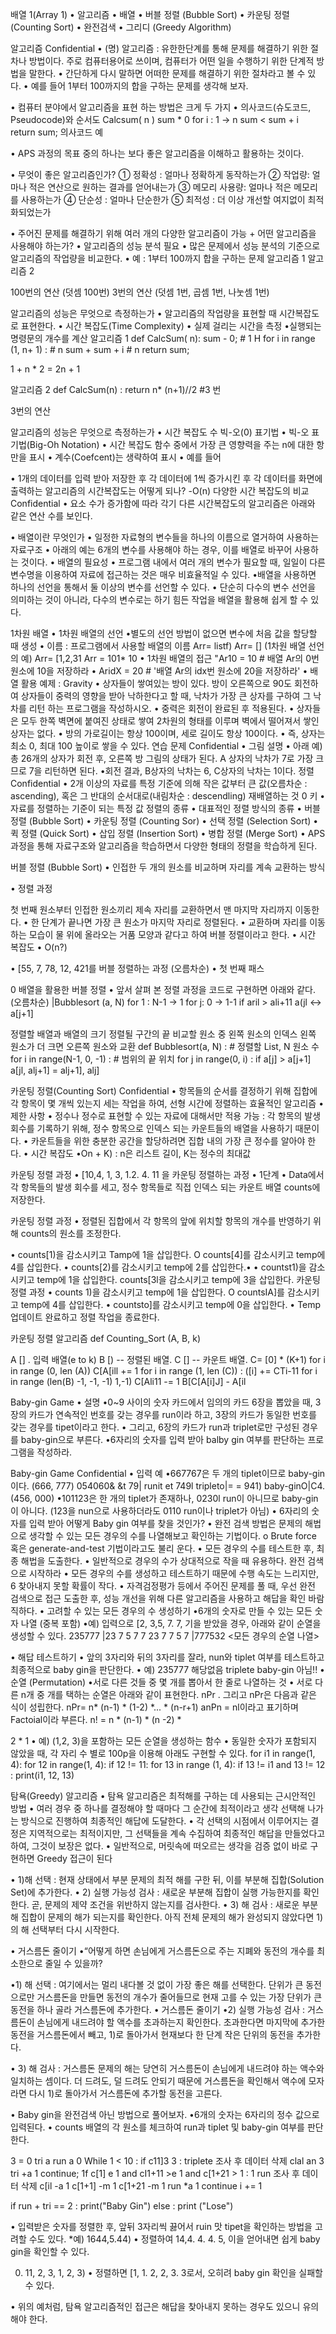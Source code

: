 배열 1(Array 1)
• 알고리즘
• 배열
• 버블 정렬 (Bubble Sort)
• 카운팅 정렬 (Counting Sort)
• 완전검색
• 그리디 (Greedy Algorithm)

알고리즘
Confidential
• (명) 알고리즘 : 유한한단계를 통해 문제를 해결하기 위한 절차나 방법이다. 주로 컴퓨터용어로 쓰이며, 컴퓨터가 어떤 일을 수행하기 위한 단계적 방법을 말한다.
• 간단하게 다시 말하면 어떠한 문제를 해결하기 위한 절차라고 볼 수 있다.
• 예를 들어 1부터 100까지의 합을 구하는 문제를 생각해 보자.

• 컴퓨터 분야에서 알고리즘을 표현 하는 방법은 크게 두 가지
• 의사코드(슈도코드, Pseudocode)와 순서도
Calcsum( n )
sum * 0
for i : 1 -> n sum < sum + i return sum;
의사코드 예

• APS 과정의 목표 중의 하나는 보다 좋은 알고리즘을 이해하고 활용하는 것이다. 

• 무엇이 좋은 알고리즘인가?
① 정확성 : 얼마나 정확하게 동작하는가
② 작업량: 얼마나 적은 연산으로 원하는 결과를 얻어내는가
③ 메모리 사용량: 얼마나 적은 메모리를 사용하는가
④ 단순성 : 얼마나 단순한가
⑤ 최적성 : 더 이상 개선할 여지없이 최적화되었는가

• 주어진 문제를 해결하기 위해 여러 개의 다양한 알고리즘이 가능 + 어떤 알고리즘을 사용해야 하는가?
• 알고리즘의 성능 분석 필요
• 많은 문제에서 성능 분석의 기준으로 알고리즘의 작업량을 비교한다.
• 예 : 1부터 100까지 합을 구하는 문제
알고리즘 1
알고리즘 2

100번의 연산
(덧셈 100번)
3번의 연산
(덧셈 1번, 곱셈 1번, 나눗셈 1번)

알고리즘의 성능은 무엇으로 측정하는가
• 알고리즘의 작업량을 표현할 때 시간복잡도로 표현한다.
• 시간 복잡도(Time Complexity)
• 실제 걸리는 시간을 측정
•실행되는 명령문의 개수를 계산
알고리즘 1
def CalcSum( n):
sum - 0; # 1 H
for i in range (1, n+ 1) : # n sum + sum + i # n return sum;

1 + n * 2 = 2n + 1

알고리즘 2
def CalcSum(n) :
return n* (n+1)//2 #3 번

3번의 연산

알고리즘의 성능은 무엇으로 측정하는가
• 시간 복잡도 수 빅-오(0) 표기법
• 빅-오 표기법(Big-Oh Notation)
• 시간 복잡도 함수 중에서 가장 큰 영향력을 주는 n에 대한 항만을 표시
• 계수(Coefcent)는 생략하여 표시
• 예를 들어

• 1개의 데이터를 입력 받아 저장한 후 각 데이터에 1씩 증가시킨 후 각 데이터를 화면에 출력하는 알고리즘의 시간복잡도는 어떻게 되나?
-O(n)
다양한 시간 복잡도의 비교
Confidential
• 요소 수가 증가함에 따라 각기 다른 시간복잡도의 알고리즘은 아래와 같은 연산 수를 보인다.

• 배열이란 무엇인가
• 일정한 자료형의 변수들을 하나의 이름으로 열거하여 사용하는 자료구조
• 아래의 예는 6개의 변수를 사용해야 하는 경우, 이를 배열로 바꾸어 사용하는 것이다.
• 배열의 필요성
• 프로그램 내에서 여러 개의 변수가 필요할 때, 일일이 다른 변수명을 이용하여 자료에 접근하는 것은 매우 비효율적일 수 있다.
•배열을 사용하면 하나의 선언을 통해서 둘 이상의 변수를 선언할 수 있다.
• 단순히 다수의 변수 선언을 의미하는 것이 아니라, 다수의 변수로는 하기 힘든 작업을 배열을 활용해 쉽게 할 수 있다.

1차원 배열
• 1차원 배열의 선언
•별도의 선언 방법이 없으면 변수에 처음 값을 할당할 때 생성
• 이름 : 프로그램에서 사용할 배열의 이름
Arr= listf) Arr= []
(1차원 배열 선언의 예)
Arr= [1,2,31 Arr = 101* 10
• 1차원 배열의 접근
"Ar10 = 10 # 배열 Ar의 0번 원소에 10을 저장하라
• AridX = 20 # '배열 Ar의 idx번 원소에 20을 저장하라'
• 배열 활용 예제 : Gravity
• 상자들이 쌓여있는 방이 있다. 방이 오른쪽으로 90도 회전하여 상자들이 중력의 영향을 받아 낙하한다고 할 때, 낙차가 가장 큰 상자를 구하여 그 낙차를 리턴 하는 프로그램을 작성하시오.
• 중력은 회전이 완료된 후 적용된다.
• 상자들은 모두 한쪽 벽면에 붙여진 상태로 쌓여 2차원의 형태를 이루며
벽에서 떨어져서 쌓인 상자는 없다.
• 방의 가로길이는 항상 100이며, 세로 길이도 항상 100이다.
• 즉, 상자는 최소 0, 최대 100 높이로 쌓을 수 있다.
연습 문제
Confidential
• 그림 설명
• 아래 예) 총 26개의 상자가 회전 후, 오른쪽 방 그림의 상태가 된다. A 상자의 낙차가
7로 가장 크므로 7을 리턴하면 된다.
•회전 결과, B상자의 낙차는 6, C상자의 낙차는 1이다.
정렬
Confidential
• 2개 이상의 자료를 특정 기준에 의해 작은 값부터 큰 값(오름차순 : ascending), 혹은 그 반대의 순서대로(내림차순 : descendling) 재배열하는 것
0 키
• 자료를 정렬하는 기준이 되는 특정 값
정렬의 종류
• 대표적인 정렬 방식의 종류
• 버블 정렬 (Bubble Sort)
• 카운팅 정렬 (Counting Sor)
• 선택 정렬 (Selection Sort)
• 퀵 정렬 (Quick Sort)
• 삽입 정렬 (Insertion Sort)
• 병합 정렬 (Merge Sort)
• APS 과정을 통해 자료구조와 알고리즘을 학습하면서 다양한 형태의 정렬을 학습하게 된다.

버블 정렬 (Bubble Sort)
• 인접한 두 개의 원소를 비교하며 자리를 계속 교환하는 방식

• 정렬 과정

첫 번째 원소부터 인접한 원소끼리 제속 자리를 교환하면서 맨 마지막
자리까지 이동한다.
• 한 단계가 끝나면 가장 큰 원소가 마지막 자리로 정렬된다.
• 교환하며 자리를 이동하는 모습이 물 위에 올라오는 거품 모양과 같다고 하여 버블 정렬이라고 한다.
• 시간 복잡도
• O(n?)

• [55, 7, 78, 12, 421를 버블 정렬하는 과정 (오름차순)
• 첫 번째 패스

0 배열을 활용한 버블 정렬
• 앞서 살펴 본 정렬 과정을 코드로 구현하면 아래와 같다. (오름차순)
|Bubblesort (a, N)
for 1 : N-1 -> 1
for j: 0 -> 1-1
if aril > ali+11
a(jl <-> a[j+1]

정렬할 배열과 배열의 크기
정렬될 구간의 끝
비교할 원소 중 왼쪽 원소의 인덱스
왼쪽 원소가 더 크면
오른쪽 원소와 교환
def Bubblesort(a, N) : # 정렬할 List, N 원소 수 for i in range(N-1, 0, -1) : # 범위의 끝 위치
for j in range(0, i) :
if a[j] > a[j+1]
a[jl, alj+1] = alj+1], alj]

카운팅 정렬(Counting Sort)
Confidential
• 항목들의 순서를 결정하기 위해 집합에 각 항목이 몇 개씩 있는지 세는 작업을 하여, 선형 시간에 정렬하는 효율적인 알고리즘
• 제한 사항
• 정수나 정수로 표현할 수 있는 자료에 대해서만 적용 가능 : 각 항목의 발생 회수를 기록하기 위해, 정수 항목으로 인덱스 되는 카운트들의 배열을 사용하기 때문이다.
• 카운트들을 위한 충분한 공간을 할당하려면 집합 내의 가장 큰 정수를 알아야 한다.
• 시간 복잡도
•On + K) : n은 리스트 길이, K는 정수의 최대값

카운팅 정렬 과정
• [10,4, 1, 3, 1.2. 4. 11 을 카운팅 정렬하는 과정
• 1단계
• Data에서 각 항목들의 발생 회수를 세고, 정수 항목들로 직접 인덱스 되는 카운트 배열 counts에 저장한다.

카운팅 정렬 과정
• 정렬된 집합에서 각 항목의 앞에 위치할 항목의 개수를 반영하기 위해 counts의 원소를 조정한다.

• counts[1)을 감소시키고 Tamp에 1을 삽입한다.
O counts[4]를 감소시키고 temp에 4를 삽입한다.
• counts[2)를 감소시키고 temp에 2를 삽입한다.• 
• countst1)을 감소시키고 temp에 1을 삽입한다.
counts[3l을 감소시키고 temp에 3을 삽입한다.
카운팅 정렬 과정
• counts 1)을 감소시키고 temp에 1을 삽입한다.
O countsIA]를 감소시키고 temp에 4를 삽입한다.
• countsto]를 감소시키고 temp에 0을 삽입한다.
• Temp 업데이트 완료하고 정렬 작업을 종료한다.

카운팅 정렬 알고리즘
def Counting_Sort (A, B, k)

A [] . 입력 배열(e to k)
B [) -- 정렬된 배열.
C [] -- 카운트 배열.
C= [0] * (K+1)
for i in range (0, len (A))
C[A[ill += 1
for i in range (1, len (C)) :
([i] += CTi-11
for i in range (len(B) -1, -1, -1)
1,-1)
C[Ali11 -= 1
B[C[A[i]J] - A[il

Baby-gin Game
• 설명
•0~9 사이의 숫자 카드에서 임의의 카드 6장을 뽑았을 때, 3장의 카드가 연속적인 번호를 갖는 경우를 run이라 하고, 3장의 카드가 동일한 번호를 갖는 경우를 tipet이라고 한다.
• 그리고, 6장의 카드가 run과 triplet로만 구성된 경우를 baby-gin으로 부른다.
•6자리의 숫자를 입력 받아 balby gin 여부를 판단하는 프로그램을 작성하라.

Baby-gin Game
Confidential
• 입력 예
•667767은 두 개의 tiplet이므로 baby-gin이다. (666, 777)
054060& &t 79| runit et 749l tripleto|= = 941) baby-ginO|C4. (456, 000)
•101123은 한 개의 tiplet가 존재하나, 0230l run이 아니므로 baby-gin 이 아니다.
(123을 nun으로 사용하더라도 0110 run이나 triplet가 아님)
• 6자리의 숫자를 입력 받아 어떻게 Baby gin 여부를 찾을 것인가?
• 완전 검색 방법은 문제의 해법으로 생각할 수 있는 모든 경우의 수를 나열해보고
확인하는 기법이다.
o Brute force 혹은 generate-and-test 기법이라고도 불리 운다.
• 모든 경우의 수를 테스트한 후, 최종 해법을 도출한다.
• 일반적으로 경우의 수가 상대적으로 작을 때 유용하다.
완전 검색으로 시작하라
• 모든 경우의 수를 생성하고 테스트하기 때문에 수행 속도는 느리지만, 6 찾아내지 못할 확률이 작다.
• 자격검정평가 등에서 주어진 문제를 풀 때, 우선 완전 검색으로 접근 도출한 후, 성능 개선을 위해 다른 알고리즘을 사용하고 해답을 확인 바람직하다.
• 고려할 수 있는 모든 경우의 수 생성하기
•6개의 숫자로 만들 수 있는 모든 숫자 나열 (중복 포함)
•예) 입력으로 [2, 3,5, 7. 7, 기을 받았을 경우, 아래와 같이 순열을 생성할 수 있다.
235777
|23 7 5 7 7
23 7 7 5 7
|777532 <모든 경우의 순열 나열>

• 해답 테스트하기
• 앞의 3자리와 뒤의 3자리를 잘라, nun와 tiplet 여부를 테스트하고 최종적으로 baby gin을 판단한다.
• 예)
235777
해당없음 triplete
baby-gin 아님!!
• 순열 (Permutation)
•서로 다른 것들 중 몇 개를 뽑아서 한 줄로 나열하는 것
• 서로 다른 n개 중 개를 택하는 순열은 아래와 같이 표현한다.
nPr
. 그리고 nPr은 다음과 같은 식이 성립한다.
nPr= n* (n-1) * (1-2) *... * (n-r+1)
anPn = nl이라고 표기하며 Factoial이라 부른다.
n! = n * (n-1) * (n -2) *

2 * 1
• 예) (1,2, 3)을 포함하는 모든 순열을 생성하는 함수
• 동일한 숫자가 포함되지 않았을 때, 각 자리 수 별로 100p을 이용해 아래도 구현할 수 있다.
for i1 in range(1, 4):
for 12 in range(1, 4):
if 12 != 11:
for 13 in range (1, 4):
if 13 != i1 and 13 != 12 :
print(i1, 12, 13)

탐욕(Greedy) 알고리즘
• 탐욕 알고리즘은 최적해를 구하는 데 사용되는 근시안적인 방법
• 여러 경우 중 하나를 결정해야 할 때마다 그 순간에 최적이라고 생각
선택해 나가는 방식으로 진행하여 최종적인 해답에 도달한다.
• 각 선택의 시점에서 이루어지는 결정은 지역적으로는 최적이지만, 그 선택들을 계속 수집하여 최종적인 해답을 만들었다고 하여, 그것이 보장은 없다.
• 일반적으로, 머릿속에 떠오르는 생각을 검증 없이 바로 구현하면 Greedy 접근이 된다

• 1)해 선택 : 현재 상태에서 부분 문제의 최적 해를 구한 뒤, 이를 부분해 집합(Solution Set)에 추가한다.
• 2) 실행 가능성 검사 : 새로운 부분해 집합이 실행 가능한지를 확인한다.
곧, 문제의 제약 조건을 위반하지 않는지를 검사한다.
• 3) 해 검사 : 새로운 부분해 집합이 문제의 해가 되는지를 확인한다.
아직 전체 문제의 해가 완성되지 않았다면 1)의 해 선택부터 다시 시작한다.

• 거스름돈 줄이기
•“어떻게 하면 손님에게 거스름돈으로 주는 지폐와 동전의 개수를 최소한으로 줄일 수 있을까?

•1) 해 선택 : 여기에서는 멀리 내다볼 것 없이 가장 좋은 해를 선택한다. 단위가 큰 동전으로만 거스름돈을 만들면 동전의 개수가 줄어들므로 현재 고를 수 있는 가장 단위가 큰 동전을 하나 골라 거스름돈에 추가한다.
• 거스름돈 줄이기
•2) 실행 가능성 검사 : 거스름돈이 손님에게 내드려야 할 액수를 초과하는지 확인한다. 초과한다면 마지막에 추가한 동전을 거스름돈에서 빼고, 1)로 돌아가서 현재보다 한 단계 작은 단위의 동전을 추가한다.

• 3) 해 검사 : 거스름돈 문제의 해는 당연히 거스름돈이 손님에게 내드려야 하는 액수와 일치하는 셈이다. 더 드려도, 덜 드려도 안되기 때문에 거스름돈을 확인해서 액수에 모자라면 다시 1)로 돌아가서 거스름돈에 추가할 동전을 고른다.

• Baby gin을 완전검색 아닌 방법으로 풀어보자.
•6개의 숫자는 6자리의 정수 값으로 입력된다.
• counts 배열의 각 원소를 체크하여 run과 tiplet 및 baby-gin 여부를 판단한다.

3 = 0
tri a run a 0
While 1 < 10 :
if c11]3 3 : triplete 조사 후 데이터 삭제
clal an 3
tri +a 1 continue;
1f c[1] e 1 and cI1+11 >e 1 and c[1+21 > 1 : 1 run 조사 후 데이터 삭제
c[il -a 1
c[1+1] -m 1
c[1+21 -m 1
run *a 1 continue
i += 1

if run + tri == 2 : print("Baby Gin")
else : print ("Lose")

• 입력받은 숫자를 정렬한 후, 앞뒤 3자리씩 끓어서 ruin 맛 tipet을 확인하는 방법을 고려할 수도 있다.
*예) 1644,5.44)
• 정렬하여 14,4. 4. 4. 5, 이을 얻어내면 쉽게 baby gin을 확인할 수 있다.

0) 11, 2, 3, 1, 2, 3)
• 정렬하면 [1, 1. 2, 2, 3. 3로서, 오히려 baby gin 확인을 실패할 수 있다.

• 위의 예처럼, 탐욕 알고리즘적인 접근은 해답을 찾아내지 못하는 경우도 있으니 유의해야 한다.
